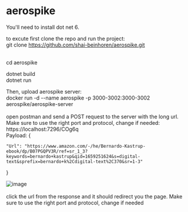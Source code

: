 # aerospike

You'll need to install dot net 6. <br />


to excute first clone the repo and run the project: <br />
git clone https://github.com/shai-beinhoren/aerospike.git <br /> <br />

cd aerospike <br />

dotnet build <br />
dotnet run <br />
 


Then, upload aerospike server: <br />
docker run -d --name aerospike -p 3000-3002:3000-3002 aerospike/aerospike-server <br /> <br />
open postman and send a POST request to the server with the long url. Make sure to use the right port and protocol, change if needed: <br />
https://localhost:7296/COg6q <br />
Payload:
{

    "Url": "https://www.amazon.com/-/he/Bernardo-Kastrup-ebook/dp/B07PGQPV3R/ref=sr_1_3?keywords=bernardo+kastrup&qid=1659251624&s=digital-   text&sprefix=bernardo+k%2Cdigital-text%2C370&sr=1-3"
}

![image](https://user-images.githubusercontent.com/5191999/182014723-5ff24873-eafa-412c-b6ca-3faf7b16e8c2.png) <br /> <br />
click the url from the response and it should redirect you the page. Make sure to use the right port and protocol, change if needed <br />
